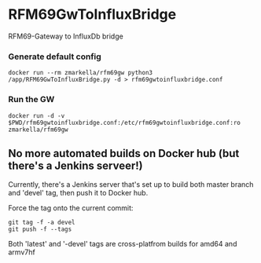 # RFM69GwToInfluxBridge
RFM69-Gateway to InfluxDb bridge

### Generate default config
```
docker run --rm zmarkella/rfm69gw python3 /app/RFM69GwToInfluxBridge.py -d > rfm69gwtoinfluxbridge.conf
```

### Run the GW
```
docker run -d -v $PWD/rfm69gwtoinfluxbridge.conf:/etc/rfm69gwtoinfluxbridge.conf:ro zmarkella/rfm69gw
```

## No more automated builds on Docker hub (but there's a Jenkins serveer!)
Currently, there's a Jenkins server that's set up to build both master branch and 'devel' tag, then push it to Docker hub.

Force the tag onto the current commit:
```
git tag -f -a devel
git push -f --tags
```
Both 'latest' and '-devel' tags are cross-platfrom builds for amd64 and armv7hf
